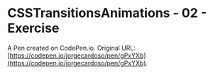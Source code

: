 # CSSTransitionsAnimations - 02 - Exercise

A Pen created on CodePen.io. Original URL: [https://codepen.io/jorgecardoso/pen/gPxYXb](https://codepen.io/jorgecardoso/pen/gPxYXb).


